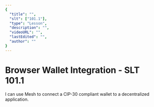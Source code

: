 ```yaml
---
{
  "title": "",
  "slt": ["101.1"],
  "type": "Lesson",
  "description": "",
  "videoURL": "",
  "lastEdited": "",
  "author": ""
}
---
```


# Browser Wallet Integration - SLT 101.1

I can use Mesh to connect a CIP-30 compliant wallet to a decentralized application.